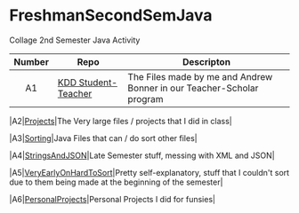 # FreshmanSecondSemJava
Collage 2nd Semester Java Activity

|Number|Repo|Descripton|
|:-----:|--------|------------|
|A1|[KDD Student-Teacher](https://github.com/Smokinghalo8/FreshmanSecondSemJava/tree/main/KDD%20Student-Teacher/KDD)|The Files made by me and Andrew Bonner in our Teacher-Scholar program|

|A2|[Projects](https://github.com/Smokinghalo8/FreshmanSecondSemJava/tree/main/Projects)|The Very large files / projects that I did in class|

|A3|[Sorting](https://github.com/Smokinghalo8/FreshmanSecondSemJava/tree/main/Sorting)|Java Files that can / do sort other files|

|A4|[StringsAndJSON](https://github.com/Smokinghalo8/FreshmanSecondSemJava/tree/main/StringsAndJSON)|Late Semester stuff, messing with XML and JSON|

|A5|[VeryEarlyOnHardToSort](https://github.com/Smokinghalo8/FreshmanSecondSemJava/tree/main/VeryEarlyOnHardToSort)|Pretty self-explanatory, stuff that I couldn't sort due to them being made at the beginning of the semester|

|A6|[PersonalProjects](https://github.com/Smokinghalo8/FreshmanSecondSemJava/tree/main/PersonalProjects)|Personal Projects I did for funsies|

